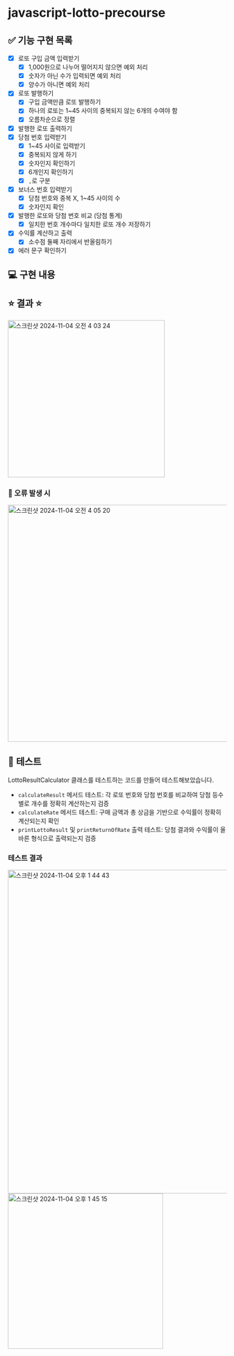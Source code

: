 # javascript-lotto-precourse

## ✅ 기능 구현 목록

- [x] 로또 구입 금액 입력받기
  - [x] 1,000원으로 나누어 떨어지지 않으면 예외 처리
  - [x] 숫자가 아닌 수가 입력되면 예외 처리
  - [x] 양수가 아니면 예외 처리
- [x] 로또 발행하기
  - [x] 구입 금액만큼 로또 발행하기
  - [x] 하나의 로또는 1~45 사이의 중복되지 않는 6개의 수여야 함
  - [x] 오름차순으로 정렬
- [x] 발행한 로또 출력하기
- [x] 당첨 번호 입력받기
  - [x] 1~45 사이로 입력받기
  - [x] 중복되지 않게 하기
  - [x] 숫자인지 확인하기
  - [x] 6개인지 확인하기
  - [x] `,`로 구분
- [x] 보너스 번호 입력받기
  - [x] 당첨 번호와 중복 X, 1~45 사이의 수
  - [x] 숫자인지 확인
- [x] 발행한 로또와 당첨 번호 비교 (당첨 통계)
  - [x] 일치한 번호 개수마다 일치한 로또 개수 저장하기
- [x] 수익률 계산하고 출력
  - [x] 소수점 둘째 자리에서 반올림하기
- [x] 에러 문구 확인하기

## 💻 구현 내용

## ⭐️ 결과 ⭐️

<img width="361" alt="스크린샷 2024-11-04 오전 4 03 24" src="https://github.com/user-attachments/assets/43a02e05-f954-4bc7-b1ee-bb2254fbdf06">

### 🚨 오류 발생 시

<img width="544" alt="스크린샷 2024-11-04 오전 4 05 20" src="https://github.com/user-attachments/assets/7c639652-ea38-4f0f-a67c-adf73e6c688f">

## 🤔 테스트

LottoResultCalculator 클래스를 테스트하는 코드를 만들어 테스트해보았습니다.

- `calculateResult` 메서드 테스트: 각 로또 번호와 당첨 번호를 비교하여 당첨 등수별로 개수를 정확히 계산하는지 검증
- `calculateRate` 메서드 테스트: 구매 금액과 총 상금을 기반으로 수익률이 정확히 계산되는지 확인
- `printLottoResult` 및 `printReturnOfRate` 출력 테스트: 당첨 결과와 수익률이 올바른 형식으로 출력되는지 검증

### 테스트 결과

<img width="743" alt="스크린샷 2024-11-04 오후 1 44 43" src="https://github.com/user-attachments/assets/3c80414e-f4a3-462b-98a3-d5e3984fe16d">
<img width="357" alt="스크린샷 2024-11-04 오후 1 45 15" src="https://github.com/user-attachments/assets/b6b4f6de-b827-478e-83b6-24821853777b">
